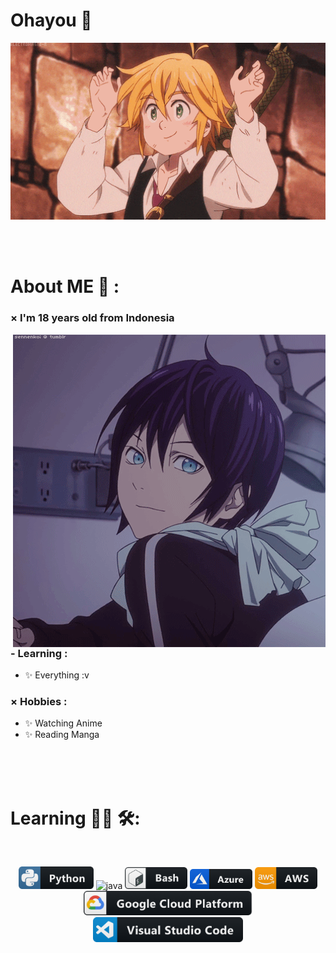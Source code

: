 # Ohayou 👋

<div align="center">
<img hight="300" width="700" alt="GIF" align="center" src="https://github.com/ItoRenz/ItoRenz/blob/main/assets/208593.gif">
</div>

</br>
</br>
</br>


# About ME 💬 :

### × I'm 18 years old from Indonesia

<img hight="400" width="500" alt="GIF" align="right" src="https://github.com/ItoRenz/ItoRenz/blob/main/assets/13626.gif">

### - Learning :
- ✨ Everything :v

### × Hobbies :
- ✨ Watching Anime
- ✨ Reading Manga

</br>
</br>
</br>


# Learning 👨‍💻 🛠:
</br>

<p align="center">

<!-- For more icons please follow  https://github.com/MikeCodesDotNET/ColoredBadges -->
<img src="https://github.com/ItoRenz/ItoRenz/blob/main/assets/icons/python.png" alt="python" width="120" hight="50">
<img src="https://github.com/ItoRenzItoRenz/blob/main/assets/icons/java.png" alt="java" width="100" hight="50">
<img src="https://github.com/ItoRenz/ItoRenz/blob/main/assets/icons/bash.png" alt="bash" width="100" hight="50">

<img src="https://github.com/ItoRenz/ItoRenz/blob/main/assets/icons/azure.png" alt="azure" width="100" hight="50">
<img src="https://github.com/ItoRenz/ItoRenz/blob/main/assets/icons/aws.png" alt="aws" width="100" hight="50">
</br>
<img src="https://github.com/ItoRenz/ItoRenz/blob/main/assets/icons/google_cloud_platform.png" alt="google_cloud_platform" width="270" hight="50">
<img src="https://github.com/ItoRenz/ItoRenz/blob/main/assets/icons/visualstudio_code.png" alt="visualstudio_code" width="240" hight="50">
</br>
